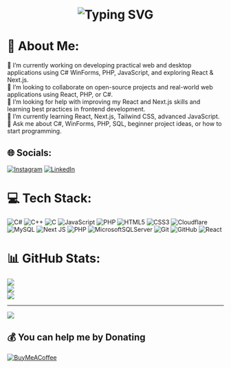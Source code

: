 <h1 align="center"><img src="https://readme-typing-svg.demolab.com?font=Fira+Code&size=35&pause=800&width=435&lines=Hi+%F0%9F%91%8B%2C+I'm+Ethem" alt="Typing SVG" /></h1>

# 💫 About Me:

🔭 I’m currently working on developing practical web and desktop applications using C# WinForms, PHP, JavaScript, and exploring React & Next.js.<br>👯 I’m looking to collaborate on open-source projects and real-world web applications using React, PHP, or C#.<br>🤝 I’m looking for help with improving my React and Next.js skills and learning best practices in frontend development.<br>🌱 I’m currently learning React, Next.js, Tailwind CSS, advanced JavaScript.<br>💬 Ask me about C#, WinForms, PHP, SQL, beginner project ideas, or how to start programming.<br>


## 🌐 Socials:
[![Instagram](https://img.shields.io/badge/Instagram-%23E4405F.svg?logo=Instagram&logoColor=white)](https://instagram.com/ethemdmrky_) [![LinkedIn](https://img.shields.io/badge/LinkedIn-%230077B5.svg?logo=linkedin&logoColor=white)](https://linkedin.com/in/ethem-demirkaya) 

# 💻 Tech Stack:
![C#](https://img.shields.io/badge/c%23-%23239120.svg?style=for-the-badge&logo=csharp&logoColor=white) ![C++](https://img.shields.io/badge/c++-%2300599C.svg?style=for-the-badge&logo=c%2B%2B&logoColor=white) ![C](https://img.shields.io/badge/c-%2300599C.svg?style=for-the-badge&logo=c&logoColor=white) ![JavaScript](https://img.shields.io/badge/javascript-%23323330.svg?style=for-the-badge&logo=javascript&logoColor=%23F7DF1E) ![PHP](https://img.shields.io/badge/php-%23777BB4.svg?style=for-the-badge&logo=php&logoColor=white) ![HTML5](https://img.shields.io/badge/html5-%23E34F26.svg?style=for-the-badge&logo=html5&logoColor=white) ![CSS3](https://img.shields.io/badge/css3-%231572B6.svg?style=for-the-badge&logo=css3&logoColor=white) ![Cloudflare](https://img.shields.io/badge/Cloudflare-F38020?style=for-the-badge&logo=Cloudflare&logoColor=white) ![MySQL](https://img.shields.io/badge/mysql-4479A1.svg?style=for-the-badge&logo=mysql&logoColor=white) ![Next JS](https://img.shields.io/badge/Next-black?style=for-the-badge&logo=next.js&logoColor=white) ![PHP](https://img.shields.io/badge/php-%23777BB4.svg?style=for-the-badge&logo=php&logoColor=white) ![MicrosoftSQLServer](https://img.shields.io/badge/Microsoft%20SQL%20Server-CC2927?style=for-the-badge&logo=microsoft%20sql%20server&logoColor=white) ![Git](https://img.shields.io/badge/git-%23F05033.svg?style=for-the-badge&logo=git&logoColor=white) ![GitHub](https://img.shields.io/badge/github-%23121011.svg?style=for-the-badge&logo=github&logoColor=white) ![React](https://img.shields.io/badge/react-%2320232a.svg?style=for-the-badge&logo=react&logoColor=%2361DAFB)
# 📊 GitHub Stats:
![](https://github-readme-stats.vercel.app/api?username=ethemdemirkaya&theme=blue_navy&hide_border=false&include_all_commits=true&count_private=false)<br/>
![](https://nirzak-streak-stats.vercel.app/?user=ethemdemirkaya&theme=blue_navy&hide_border=false)<br/>
![](https://github-readme-stats.vercel.app/api/top-langs/?username=ethemdemirkaya&theme=blue_navy&hide_border=false&include_all_commits=true&count_private=false&layout=compact)

---
[![](https://visitcount.itsvg.in/api?id=ethemdemirkaya&icon=9&color=0)](https://visitcount.itsvg.in)

  ## 💰 You can help me by Donating
  [![BuyMeACoffee](https://img.shields.io/badge/Buy%20Me%20a%20Coffee-ffdd00?style=for-the-badge&logo=buy-me-a-coffee&logoColor=black)](https://buymeacoffee.com/ethemdemirkaya) 

  
